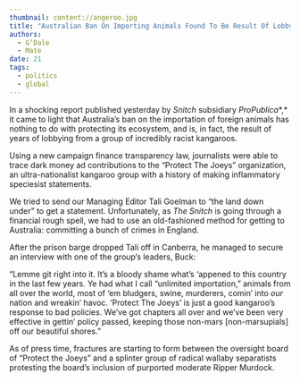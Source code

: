 ```yaml
---
thumbnail: content://angeroo.jpg
title: "Australian Ban On Importing Animals Found To Be Result Of Lobbying From Group Of Xenophobic Kangaroos "
authors:
  - G’Dale
  - Mate
date: 21
tags:
  - politics
  - global
---
```


In a shocking report published yesterday by *Snitch* subsidiary *ProPublica**,* it came to light that Australia’s ban on the importation of foreign animals has nothing to do with protecting its ecosystem, and is, in fact, the result of years of lobbying from a group of incredibly racist kangaroos.

Using a new campaign finance transparency law, journalists were able to trace dark money ad contributions to the “Protect The Joeys” organization, an ultra-nationalist kangaroo group with a history of making inflammatory speciesist statements. 

We tried to send our Managing Editor Tali Goelman to “the land down under” to get a statement. Unfortunately, as *The Snitch* is going through a financial rough spell, we had to use an old-fashioned method for getting to Australia: committing a bunch of crimes in England.

After the prison barge dropped Tali off in Canberra, he managed to secure an interview with one of the group’s leaders, Buck:

“Lemme git right into it. It’s a bloody shame what’s ‘appened to this country in the last few years. Ye had what I call “unlimited importation,” animals from all over the world, most of ‘em bludgers, swine, murderers, comin’ into *our* nation and wreakin’ havoc. ‘Protect The Joeys’ is just a good kangaroo’s response to bad policies. We’ve got chapters all over and we’ve been very effective in gettin’ policy passed, keeping those non-mars [non-marsupials] off our beautiful shores.”

As of press time, fractures are starting to form between the oversight board of “Protect the Joeys” and a splinter group of radical wallaby separatists protesting the board’s inclusion of purported moderate Ripper Murdock.

